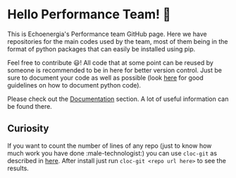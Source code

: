 # Hello Performance Team! :rocket:

This is Echoenergia's Performance team GitHub page. Here we have repositories for the main codes used by the team, most of them being in the format of python packages that can easily be installed using pip.

Feel free to contribute :smiley:! All code that at some point can be reused by someone is recommended to be in here for better version control. Just be sure to document your code as well as possible (look [here](https://realpython.com/documenting-python-code/) for good guidelines on how to document python code).

Please check out the [Documentation](https://github.com/performance-echo/documentation) section. A lot of useful information can be found there.

## Curiosity

If you want to count the number of lines of any repo (just to know how much work you have done :male-technologist:) you can use `cloc-git` as described in [here](https://stackoverflow.com/a/29012789/19719972). After install just run `cloc-git <repo url here>` to see the results.
